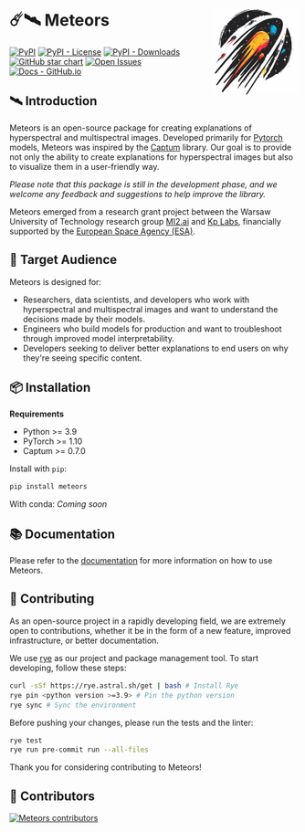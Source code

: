 # ☄️🛰️ Meteors <img src="assets/logo.png" align="right" width="150"/>

[![PyPI](https://img.shields.io/pypi/v/meteors.svg)](https://github.com/xai4space/meteors/blob/main/LICENSE)
[![PyPI - License](https://img.shields.io/pypi/l/meteors?style=flat-square)](https://opensource.org/licenses/MIT)
[![PyPI - Downloads](https://img.shields.io/pypi/dm/meteors?style=flat-square)](https://pypistats.org/packages/meteors)
[![GitHub star chart](https://img.shields.io/github/stars/xai4space/meteors?style=flat-square)](https://star-history.com/#xai4space/meteors)
[![Open Issues](https://img.shields.io/github/issues-raw/xai4space/meteors?style=flat-square)](https://github.com/xai4space/meteors/issues)
[![Docs - GitHub.io](https://img.shields.io/static/v1?logo=meteors&style=flat&color=pink&label=docs&message=meteors)](https://xai4space.github.io/meteors/latest)

## 🛰️ Introduction

Meteors is an open-source package for creating explanations of hyperspectral and multispectral images. Developed primarily for [Pytorch](https://pytorch.org) models, Meteors was inspired by the [Captum](https://captum.ai/) library. Our goal is to provide not only the ability to create explanations for hyperspectral images but also to visualize them in a user-friendly way.

_Please note that this package is still in the development phase, and we welcome any feedback and suggestions to help improve the library._

Meteors emerged from a research grant project between the Warsaw University of Technology research group [MI2.ai](https://www.mi2.ai/index.html) and [Kp Labs](https://kplabs.space), financially supported by the [European Space Agency (ESA)](https://www.esa.int).

## 🎯 Target Audience

Meteors is designed for:

- Researchers, data scientists, and developers who work with hyperspectral and multispectral images and want to understand the decisions made by their models.
- Engineers who build models for production and want to troubleshoot through improved model interpretability.
- Developers seeking to deliver better explanations to end users on why they're seeing specific content.

## 📦 Installation

**Requirements**

- Python >= 3.9
- PyTorch >= 1.10
- Captum >= 0.7.0

Install with `pip`:

```bash
pip install meteors
```

With conda:
_Coming soon_

## 📚 Documentation

Please refer to the [documentation](https://xai4space.github.io/meteors/latest) for more information on how to use Meteors.

## 🤝 Contributing

As an open-source project in a rapidly developing field, we are extremely open to contributions, whether it be in the form of a new feature, improved infrastructure, or better documentation.

We use [rye](https://rye.astral.sh) as our project and package management tool. To start developing, follow these steps:

```bash
curl -sSf https://rye.astral.sh/get | bash # Install Rye
rye pin <python version >=3.9> # Pin the python version
rye sync # Sync the environment
```

Before pushing your changes, please run the tests and the linter:

```bash
rye test
rye run pre-commit run --all-files
```

Thank you for considering contributing to Meteors!

## 💫 Contributors

[![Meteors contributors](https://contrib.rocks/image?repo=xai4space/meteors&max=100)](https://github.com/xai4space/meteors/graphs/contributors)
